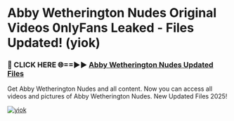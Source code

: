 # Abby Wetherington Nudes Original Videos 0nlyFans Leaked - Files Updated! (yiok)

<h3>🔴 CLICK HERE 🌐==►► <a href="https://tinyurl.com/4mcuefdz" rel="nofollow">Abby Wetherington Nudes Updated Files</a></h3>

Get Abby Wetherington Nudes and all content. Now you can access all videos and pictures of Abby Wetherington Nudes. New Updated Files 2025!

[![yiok](https://i.imgur.com/StAQSOY.gif)](https://tinyurl.com/4mcuefdz)
